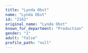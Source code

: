 ```yaml
---
title: "Lynda Obst"
name: "Lynda Obst"
id: "2162"
original_name: "Lynda Obst"
known_for_department: "Production"
gender: "1"
adult: "false"
profile_path: "null"
---
```

